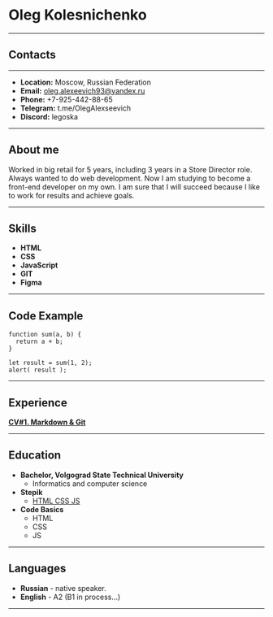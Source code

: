# Oleg Kolesnichenko
---
## Contacts
---
* **Location:** Moscow, Russian Federation
* **Email:** oleg.alexeevich93@yandex.ru
* **Phone:** +7-925-442-88-65
* **Telegram:** t.me/OlegAlexseevich
* **Discord:** legoska 

---
## About me
Worked in big retail for 5 years, including 3 years in a Store Director role. Always wanted to do web development. Now I am studying to become a front-end developer on my own. I am sure that I will succeed because I like to work for results and achieve goals.

---
## Skills
* **HTML**
* **CSS**
* **JavaScript**
* **GIT**
* **Figma**

---
## Code Example
``` 
function sum(a, b) {
  return a + b;
}

let result = sum(1, 2);
alert( result );
```
---

## Experience
**[CV#1. Markdown & Git](https://legoska.github.io/rs_school-cv/cv)**

---

## Education
* **Bachelor, Volgograd State Technical University**
    * Informatics and computer science
* **Stepik** 
    *   [HTML CSS JS](https://stepik.org/cert/2097279)
* **Code Basics**
    * HTML
    * CSS
    * JS

---

## Languages
* **Russian** - native speaker.
* **English** - A2 (B1 in process…)

---